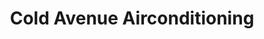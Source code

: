 ---
title: "Cold Avenue Airconditioning"
url: /batangas-city/cold-avenue-airconditioning/
shop: trade
---